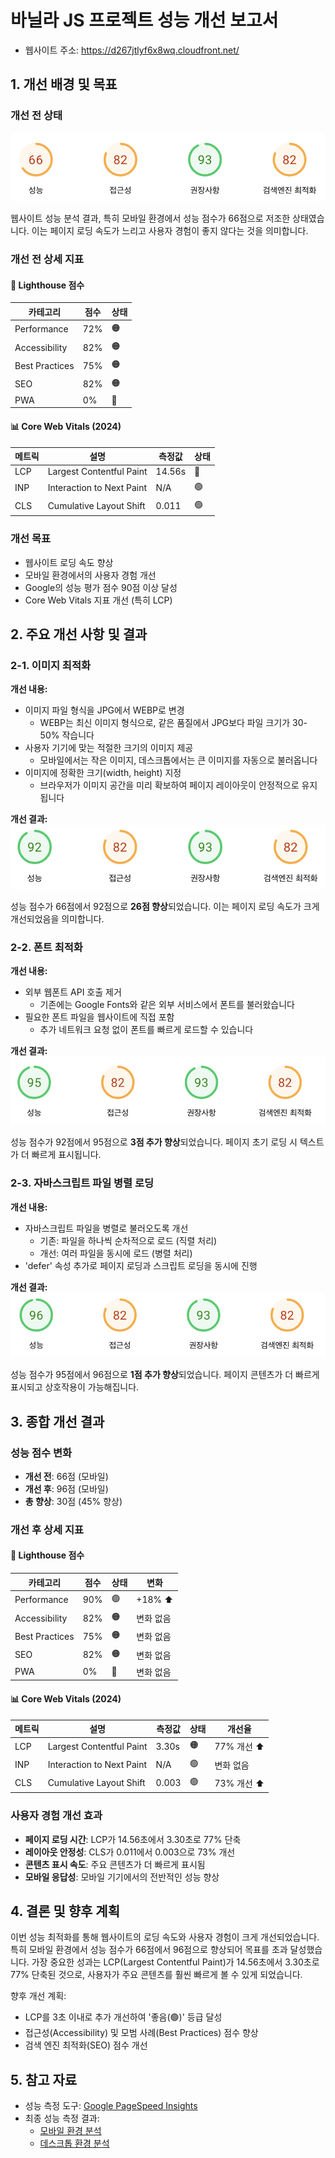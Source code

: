 # 바닐라 JS 프로젝트 성능 개선 보고서

- 웹사이트 주소: https://d267jtlyf6x8wq.cloudfront.net/

## 1. 개선 배경 및 목표

### 개선 전 상태

![성능 개선 전 상태](./images/report/before.png)

웹사이트 성능 분석 결과, 특히 모바일 환경에서 성능 점수가 66점으로 저조한 상태였습니다. 이는 페이지 로딩 속도가 느리고 사용자 경험이 좋지 않다는 것을 의미합니다.

### 개선 전 상세 지표

#### 🎯 Lighthouse 점수

| 카테고리       | 점수 | 상태 |
| -------------- | ---- | ---- |
| Performance    | 72%  | 🟠   |
| Accessibility  | 82%  | 🟠   |
| Best Practices | 75%  | 🟠   |
| SEO            | 82%  | 🟠   |
| PWA            | 0%   | 🔴   |

#### 📊 Core Web Vitals (2024)

| 메트릭 | 설명                      | 측정값 | 상태 |
| ------ | ------------------------- | ------ | ---- |
| LCP    | Largest Contentful Paint  | 14.56s | 🔴   |
| INP    | Interaction to Next Paint | N/A    | 🟢   |
| CLS    | Cumulative Layout Shift   | 0.011  | 🟢   |

### 개선 목표

- 웹사이트 로딩 속도 향상
- 모바일 환경에서의 사용자 경험 개선
- Google의 성능 평가 점수 90점 이상 달성
- Core Web Vitals 지표 개선 (특히 LCP)

## 2. 주요 개선 사항 및 결과

### 2-1. 이미지 최적화

**개선 내용:**

- 이미지 파일 형식을 JPG에서 WEBP로 변경
  - WEBP는 최신 이미지 형식으로, 같은 품질에서 JPG보다 파일 크기가 30-50% 작습니다
- 사용자 기기에 맞는 적절한 크기의 이미지 제공
  - 모바일에서는 작은 이미지, 데스크톱에서는 큰 이미지를 자동으로 불러옵니다
- 이미지에 정확한 크기(width, height) 지정
  - 브라우저가 이미지 공간을 미리 확보하여 페이지 레이아웃이 안정적으로 유지됩니다

**개선 결과:**
![이미지 최적화 결과](./images/report/image-optimization.png)

성능 점수가 66점에서 92점으로 **26점 향상**되었습니다. 이는 페이지 로딩 속도가 크게 개선되었음을 의미합니다.

### 2-2. 폰트 최적화

**개선 내용:**

- 외부 웹폰트 API 호출 제거
  - 기존에는 Google Fonts와 같은 외부 서비스에서 폰트를 불러왔습니다
- 필요한 폰트 파일을 웹사이트에 직접 포함
  - 추가 네트워크 요청 없이 폰트를 빠르게 로드할 수 있습니다

**개선 결과:**
![폰트 최적화 결과](./images/report/font-optimization.png)

성능 점수가 92점에서 95점으로 **3점 추가 향상**되었습니다. 페이지 초기 로딩 시 텍스트가 더 빠르게 표시됩니다.

### 2-3. 자바스크립트 파일 병렬 로딩

**개선 내용:**

- 자바스크립트 파일을 병렬로 불러오도록 개선
  - 기존: 파일을 하나씩 순차적으로 로드 (직렬 처리)
  - 개선: 여러 파일을 동시에 로드 (병렬 처리)
- 'defer' 속성 추가로 페이지 로딩과 스크립트 로딩을 동시에 진행

**개선 결과:**
![스크립트 최적화 결과](./images/report/defer-optimization.png)

성능 점수가 95점에서 96점으로 **1점 추가 향상**되었습니다. 페이지 콘텐츠가 더 빠르게 표시되고 상호작용이 가능해집니다.

## 3. 종합 개선 결과

### 성능 점수 변화

- **개선 전**: 66점 (모바일)
- **개선 후**: 96점 (모바일)
- **총 향상**: 30점 (45% 향상)

### 개선 후 상세 지표

#### 🎯 Lighthouse 점수

| 카테고리       | 점수 | 상태 | 변화      |
| -------------- | ---- | ---- | --------- |
| Performance    | 90%  | 🟢   | +18% ⬆️   |
| Accessibility  | 82%  | 🟠   | 변화 없음 |
| Best Practices | 75%  | 🟠   | 변화 없음 |
| SEO            | 82%  | 🟠   | 변화 없음 |
| PWA            | 0%   | 🔴   | 변화 없음 |

#### 📊 Core Web Vitals (2024)

| 메트릭 | 설명                      | 측정값 | 상태 | 개선율      |
| ------ | ------------------------- | ------ | ---- | ----------- |
| LCP    | Largest Contentful Paint  | 3.30s  | 🟠   | 77% 개선 ⬆️ |
| INP    | Interaction to Next Paint | N/A    | 🟢   | 변화 없음   |
| CLS    | Cumulative Layout Shift   | 0.003  | 🟢   | 73% 개선 ⬆️ |

### 사용자 경험 개선 효과

- **페이지 로딩 시간**: LCP가 14.56초에서 3.30초로 77% 단축
- **레이아웃 안정성**: CLS가 0.011에서 0.003으로 73% 개선
- **콘텐츠 표시 속도**: 주요 콘텐츠가 더 빠르게 표시됨
- **모바일 응답성**: 모바일 기기에서의 전반적인 성능 향상

## 4. 결론 및 향후 계획

이번 성능 최적화를 통해 웹사이트의 로딩 속도와 사용자 경험이 크게 개선되었습니다. 특히 모바일 환경에서 성능 점수가 66점에서 96점으로 향상되어 목표를 초과 달성했습니다. 가장 중요한 성과는 LCP(Largest Contentful Paint)가 14.56초에서 3.30초로 77% 단축된 것으로, 사용자가 주요 콘텐츠를 훨씬 빠르게 볼 수 있게 되었습니다.

향후 개선 계획:

- LCP를 3초 이내로 추가 개선하여 '좋음(🟢)' 등급 달성
- 접근성(Accessibility) 및 모범 사례(Best Practices) 점수 향상
- 검색 엔진 최적화(SEO) 점수 개선

## 5. 참고 자료

- 성능 측정 도구: [Google PageSpeed Insights](https://pagespeed.web.dev/)
- 최종 성능 측정 결과:
  - [모바일 환경 분석](https://pagespeed.web.dev/analysis/https-d267jtlyf6x8wq-cloudfront-net/45ywyaf7e3?form_factor=mobile)
  - [데스크톱 환경 분석](https://pagespeed.web.dev/analysis/https-d267jtlyf6x8wq-cloudfront-net/45ywyaf7e3?form_factor=desktop)
